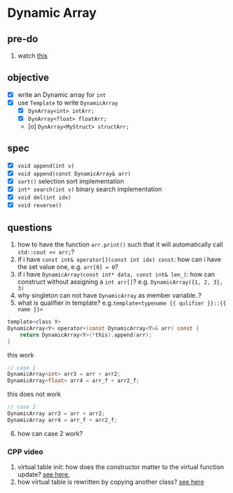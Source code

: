 # Dynamic Array

## pre-do
1. watch [this](https://www.youtube.com/watch?v=h7Cpnf3gF84&t=6s)

## objective

- [x] write an Dynamic array for `int` 
- [x] use `Template` to write `DynamicArray`
    - [x] `DynArray<int> intArr;`
    - [x] `DynArray<float> floatArr;`
    - [o] `DynArray<MyStruct> structArr;` 

## spec

- [x]  `void append(int v)`
- [x]  `void append(const DynamicArray& arr)`
- [x]  `sort()` selection sort implementation
- [x] `int* search(int v)`  binary search implementation
- [x] `void del(int idx)`
- [x] `void reverse()`

## questions

1. how to have the function `arr.print()` such that it will automatically call `std::cout << arr;`?
2. if i have  `const int& operator[](const int idx) const`:
    how can i have the set value one, e.g. `arr[0] = 0`?
3. if i have `DynamicArray(const int* data, const int& len_)`:
    how can construct without assigning a `int arr[]`? e.g. `DynamicArray({1, 2, 3}, 3)`  
4. why singleton can not have `DynamicArray` as member variable..?
5. what is qualifier in template? e.g.`template<typename {{ qulifier }}::{{ name }}>`

```c
template<class Y>
DynamicArray<Y> operator+(const DynamicArray<Y>& arr) const {
    return DynamicArray<Y>(*this).append(arr);
}
```

this work
```c
// case 1
DynamicArray<int> arr3 = arr + arr2;
DynamicArray<float> arr4 = arr_f + arr2_f;
```

this does not work
```c
// case 2
DynamicArray arr3 = arr + arr2;
DynamicArray arr4 = arr_f + arr2_f;
```

6. how can case 2 work?

### CPP video

1. virtual table init: how does the constructor matter to the virtual function update? 
    [see here.](https://youtu.be/b_hRxxQy2WQ?list=PLeGk08zVu4566pxRefXH0zr1FDL4BGUUG&t=1805)
2. how virtual table is rewritten by copying another class?
    [see here](https://youtu.be/b_hRxxQy2WQ?list=PLeGk08zVu4566pxRefXH0zr1FDL4BGUUG&t=2567)
